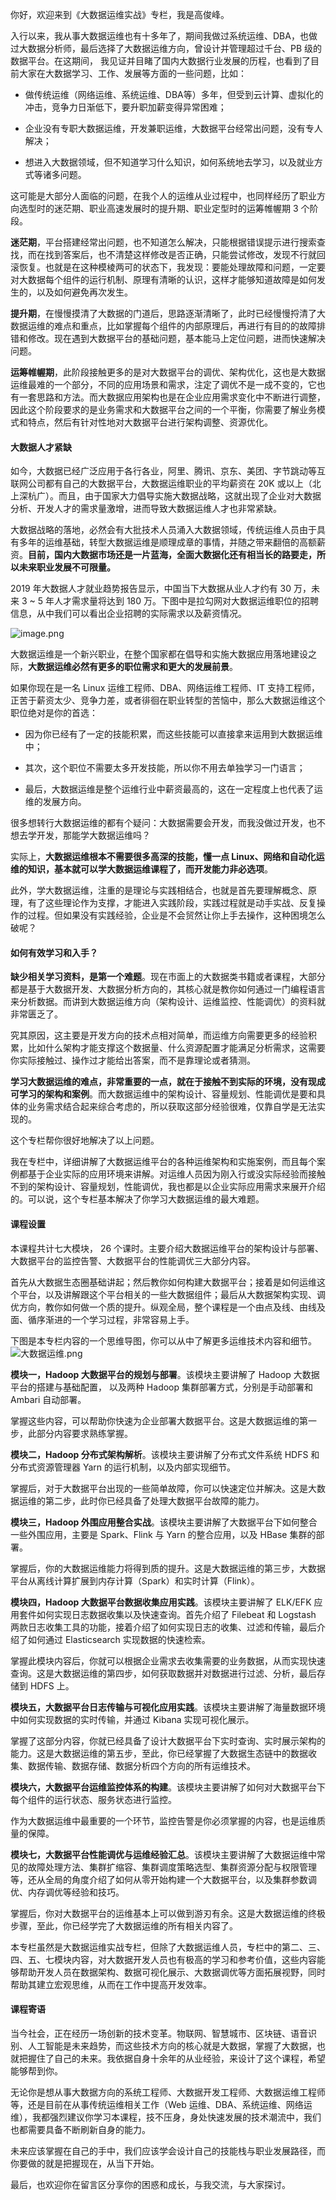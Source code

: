 你好，欢迎来到《大数据运维实战》专栏，我是高俊峰。

入行以来，我从事大数据运维也有十多年了，期间我做过系统运维、DBA，也做过大数据分析师，最后选择了大数据运维方向，曾设计并管理超过千台、PB 级的数据平台。在这期间， 我见证并目睹了国内大数据行业发展的历程，也看到了目前大家在大数据学习、工作、发展等方面的一些问题，比如：

* 做传统运维（网络运维、系统运维、DBA等）多年，但受到云计算、虚拟化的冲击，竞争力日渐低下，要升职加薪变得异常困难；

* 企业没有专职大数据运维，开发兼职运维，大数据平台经常出问题，没有专人解决；

* 想进入大数据领域，但不知道学习什么知识，如何系统地去学习，以及就业方式等诸多问题。

这可能是大部分人面临的问题，在我个人的运维从业过程中，也同样经历了职业方向选型时的迷茫期、职业高速发展时的提升期、职业定型时的运筹帷幄期 3 个阶段。

**迷茫期**，平台搭建经常出问题，也不知道怎么解决，只能根据错误提示进行搜索查找，而在找到答案后，也不清楚这样修改是否正确，只能尝试修改，发现不行就回滚恢复。也就是在这种模棱两可的状态下，我发现：要能处理故障和问题，一定要对大数据每个组件的运行机制、原理有清晰的认识，这样才能够知道故障是如何发生的，以及如何避免再次发生。

**提升期**，在慢慢摸清了大数据的门道后，思路逐渐清晰了，此时已经慢慢捋清了大数据运维的难点和重点，比如掌握每个组件的内部原理后，再进行有目的的故障排错和修改。现在遇到大数据平台的基础问题，基本能马上定位问题，进而快速解决问题。

**运筹帷幄期**，此阶段接触更多的是对大数据平台的调优、架构优化，这也是大数据运维最难的一个部分，不同的应用场景和需求，注定了调优不是一成不变的，它也有一套思路和方法。而大数据应用架构也是在企业应用需求变化中不断进行调整，因此这个阶段要求的是业务需求和大数据平台之间的一个平衡，你需要了解业务模式和特点，然后有针对性地对大数据平台进行架构调整、资源优化。

#### 大数据人才紧缺

如今，大数据已经广泛应用于各行各业，阿里、腾讯、京东、美团、字节跳动等互联网公司都有自己的大数据平台，大数据运维职业的平均薪资在 20K 或以上（北上深杭广）。而且，由于国家大力倡导实施大数据战略，这就出现了企业对大数据分析、开发人才的需求量激增，进而导致大数据运维人才也非常紧缺。

大数据战略的落地，必然会有大批技术人员涌入大数据领域，传统运维人员由于具有多年的运维基础，转型大数据运维是顺理成章的事情，并随之带来翻倍的高额薪资。**目前，国内大数据市场还是一片蓝海，全面大数据化还有相当长的路要走，所以未来职业发展不可限量。**

2019 年大数据人才就业趋势报告显示，中国当下大数据从业人才约有 30 万，未来 3 \~ 5 年人才需求量将达到 180 万。下图中是拉勾网对大数据运维职位的招聘信息，从中我们可以看出企业招聘的实际需求以及薪资情况。

![image.png](https://s0.lgstatic.com/i/image3/M01/17/04/Ciqah16mrtGARlB5AAI6WsBLLnc379.png)

大数据运维是一个新兴职业，在整个国家都在倡导和实施大数据应用落地建设之际，**大数据运维必然有更多的职位需求和更大的发展前景**。

如果你现在是一名 Linux 运维工程师、DBA、网络运维工程师、IT 支持工程师，正苦于薪资太少、竞争力差，或者徘徊在职业转型的苦恼中，那么大数据运维这个职位绝对是你的首选：

* 因为你已经有了一定的技能积累，而这些技能可以直接拿来运用到大数据运维中；

* 其次，这个职位不需要太多开发技能，所以你不用去单独学习一门语言；

* 最后，大数据运维是整个运维行业中薪资最高的，这在一定程度上也代表了运维的发展方向。

很多想转行大数据运维的都有个疑问：大数据需要会开发，而我没做过开发，也不想去学开发，那能学大数据运维吗？

实际上，**大数据运维根本不需要很多高深的技能，懂一点 Linux、网络和自动化运维的知识，基本就可以学大数据运维课程了，而开发能力非必选项**。

此外，学大数据运维，注重的是理论与实践相结合，也就是首先要理解概念、原理，有了这些理论作为支撑，才能进入实践阶段，实践过程就是动手实战、反复操作的过程。但如果没有实践经验，企业是不会贸然让你上手去操作，这种困境怎么破呢？

#### 如何有效学习和入手？

**缺少相关学习资料，是第一个难题**。现在市面上的大数据类书籍或者课程，大部分都是基于大数据开发、大数据分析方向的，其核心就是教你如何通过一门编程语言来分析数据。而讲到大数据运维方向（架构设计、运维监控、性能调优）的资料就非常匮乏了。

究其原因，这主要是开发方向的技术点相对简单，而运维方向需要更多的经验积累，比如什么架构才能支撑这个数据量、什么资源配置才能满足分析需求，这需要你实际接触过、操作过才能给出答案，而不是靠理论或者猜测。

**学习大数据运维的难点，非常重要的一点，就在于接触不到实际的环境，没有现成可学习的架构和案例**。而大数据运维中的架构设计、容量规划、性能调优是要和具体的业务需求结合起来综合考虑的，所以获取这部分经验很难，仅靠自学是无法实现的。

这个专栏帮你很好地解决了以上问题。

我在专栏中，详细讲解了大数据运维平台的各种运维架构和实施案例，而且每个案例都基于企业实际的应用环境来讲解。对运维人员因为刚入行或没实际经验而接触不到的架构设计、容量规划，性能调优，我也都是以企业实际应用需求来展开介绍的。可以说，这个专栏基本解决了你学习大数据运维的最大难题。

#### 课程设置

本课程共计七大模块， 26 个课时。主要介绍大数据运维平台的架构设计与部署、大数据平台的监控告警、大数据平台的性能调优三大部分内容。

首先从大数据生态圈基础讲起；然后教你如何构建大数据平台；接着是如何运维这个平台，以及讲解跟这个平台相关的一些大数据组件；最后从大数据架构实现、调优方向，教你如何做一个质的提升。纵观全局，整个课程是一个由点及线、由线及面、循序渐进的一个学习过程，非常容易上手。

下图是本专栏内容的一个思维导图，你可以从中了解更多运维技术内容和细节。  
![大数据运维.png](https://s0.lgstatic.com/i/image3/M01/09/D6/CgoCgV6mryWAEzPwAAPOpZXL3gM557.png)

**模块一，Hadoop 大数据平台的规划与部署**。该模块主要讲解了 Hadoop 大数据平台的搭建与基础配置， 以及两种 Hadoop 集群部署方式，分别是手动部署和 Ambari 自动部署。

掌握这些内容，可以帮助你快速为企业部署大数据平台。这是大数据运维的第一步，此部分内容要求熟练掌握。

**模块二，Hadoop 分布式架构解析**。该模块主要讲解了分布式文件系统 HDFS 和分布式资源管理器 Yarn 的运行机制，以及内部实现细节。

掌握后，对于大数据平台出现的一些简单故障，你可以快速定位并解决。这是大数据运维的第二步，此时你已经具备了处理大数据平台故障的能力。

**模块三，Hadoop 外围应用整合实战**。该模块主要讲解了大数据平台下如何整合一些外围应用，主要是 Spark、Flink 与 Yarn 的整合应用，以及 HBase 集群的部署。

掌握后，你的大数据运维能力将得到质的提升。这是大数据运维的第三步，大数据平台从离线计算扩展到内存计算（Spark）和实时计算（Flink）。

**模块四，Hadoop 大数据平台数据收集应用实践**。该模块主要讲解了 ELK/EFK 应用套件如何实现日志数据收集以及快速查询。首先介绍了 Filebeat 和 Logstash 两款日志收集工具的功能，接着介绍了如何实现日志的收集、过滤和传输，最后介绍了如何通过 Elasticsearch 实现数据的快速检索。

掌握此模块内容后，你就可以根据企业需求去收集需要的业务数据，从而实现快速查询。这是大数据运维的第四步，如何获取数据并对数据进行过滤、分析，最后存储到 HDFS 上。

**模块五，大数据平台日志传输与可视化应用实践**。该模块主要讲解了海量数据环境中如何实现数据的实时传输，并通过 Kibana 实现可视化展示。

掌握了这部分内容，你就已经具备了设计大数据平台下实时查询、实时展示架构的能力。这是大数据运维的第五步，至此，你已经掌握了大数据生态链中的数据收集、数据传输、数据存储、数据分析四个方向的所有运维技术。

**模块六，大数据平台运维监控体系的构建**。该模块主要讲解了如何对大数据平台下每个组件的运行状态、服务状态进行监控。

作为大数据运维中最重要的一个环节，监控告警是你必须掌握的内容，也是运维质量的保障。

**模块七，大数据平台性能调优与运维经验汇总**。该模块主要讲解了大数据运维中常见的故障处理方法、集群扩缩容、集群调度策略选型、集群资源分配与权限管理等，还从全局的角度介绍了如何从零开始构建一个大数据平台，以及集群参数调优、内存调优等经验和技巧。

掌握后，你对大数据平台的运维基本上可以做到游刃有余。这是大数据运维的终极步骤，至此，你已经学完了大数据运维的所有相关内容了。

本专栏虽然是大数据运维实战专栏，但除了大数据运维人员，专栏中的第二、三、四、五、七模块内容，对大数据开发人员也有极高的学习和参考价值，这些内容能够帮助开发人员在数据架构、数据可视化展示、大数据调优等方面拓展视野，同时帮助其建立宏观思维，从而在工作中提高开发效率。

#### 课程寄语

当今社会，正在经历一场创新的技术变革。物联网、智慧城市、区块链、语音识别、人工智能是未来趋势，而这些技术方向的核心就是大数据，掌握了大数据，也就把握住了自己的未来。我依据自身十余年的从业经验，来设计了这个课程，希望能够帮到你。

无论你是想从事大数据方向的系统工程师、大数据开发工程师、大数据运维工程师等，还是目前在从事传统运维相关工作（Web 运维、DBA、系统运维、网络运维），我都强烈建议你学习本课程，技不压身，身处快速发展的技术潮流中，我们也都需要具备不断刷新自身的能力。

未来应该掌握在自己的手中，我们应该学会设计自己的技能栈与职业发展路径，而你要做的就是把握现在，从当下开始。

最后，也欢迎你在留言区分享你的困惑和成长，与我交流，与大家探讨。
